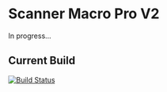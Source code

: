 # Scanner Macro Pro V2
In progress...

## Current Build
[![Build Status](https://travis-ci.org/oschwartz10612/Scanner-Macro-Pro-V2.svg?branch=master)](https://travis-ci.org/oschwartz10612/Scanner-Macro-Pro-V2)